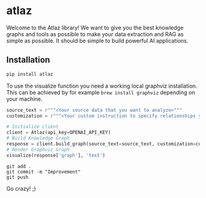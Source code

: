 # atlaz

Welcome to the Atlaz library! We want to give you the best knowledge graphs and tools as possible to make your data extraction and RAG as simple as possible. It should be simple to build powerful AI applications.

## Installation

```bash
pip install atlaz
```

To use the visualize function you need a working local graphviz installation. This can be achieved by for example `brew install graphviz` depending on your machine.


```example_script.py
source_text = r"""<Your source data that you want to analyze>"""
customization = r"""<Your custom instruction to specify relationships you want to focus on and what objects to include. Can safely be ignored if you are unsure about this, I recommend generating the graph without first.>"""

# Initialize client
client = Atlaz(api_key=OPENAI_API_KEY)
# Build Knowledge Graph
response = client.build_graph(source_text=source_text, customization=customization)
# Render Graphviz Graph
visualize(response['graph'], 'test')
```


```Improvement
git add .
git commit -m "Improvement"
git push
```


Go crazy! ;)